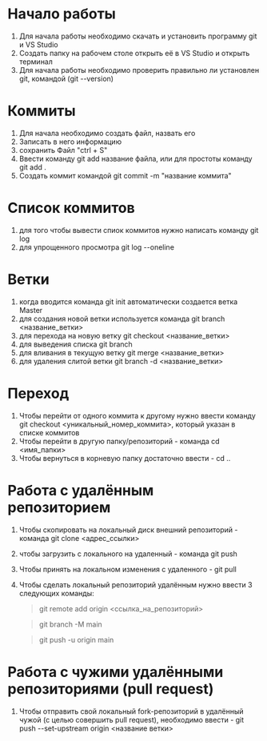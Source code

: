 # Начало работы

1. Для начала работы необходимо скачать и установить программу git и VS Studio
2. Создать папку на рабочем столе открыть её в VS Studio и открыть терминал
3. Для начала работы необходимо проверить правильно ли установлен git, командой (git --version)

# Коммиты

1. Для начала необходимо создать файл, назвать его
2. Записать в него информацию
3. сохранить Файл "ctrl + S"
4. Ввести команду git add название файла, или для простоты команду git add .
5. Создать коммит командой git commit -m "название коммита"

# Список коммитов

1. для того чтобы вывести спиок коммитов нужно написать команду git log
2. для упрощенного просмотра git log --oneline 

# Ветки

1. когда вводится команда git init автоматически создается ветка Master
2. для создания новой ветки используется команда git branch <название_ветки>
3. для перехода на новую ветку git checkout <название_ветки>
4. для выведения списка git branch
5. для вливания в текущую ветку git merge <название_ветки>
6. для удаления слитой ветки git branch -d <название_ветки>

# Переход

1. Чтобы перейти от одного коммита к другому нужно ввести команду git checkout <уникальный_номер_коммита>, который указан в списке коммитов
2. Чтобы перейти в другую папку/репозиторий - команда cd <имя_папки>
3. Чтобы вернуться в корневую папку достаточно ввести - cd ..

# Работа с удалённым репозиторием

1. Чтобы скопировать на локальный диск внешний репозиторий - команда git clone <адрес_ссылки>
2. чтобы загрузить с локального на удаленный - команда git push
3. Чтобы принять на локальном изменения с удаленного - git pull
4. Чтобы сделать локальный репозиторий удалённым нужно ввести 3 следующих команды:

   > git remote add origin <ссылка_на_репозиторий>
   
   > git branch -M main

   > git push -u origin main

# Работа с чужими удалёнными репозиториями (pull request)

1. Чтобы отправить свой локальный fork-репозиторий в удалённый чужой (с целью совершить pull request), необходимо ввести - git push --set-upstream origin <название ветки>
